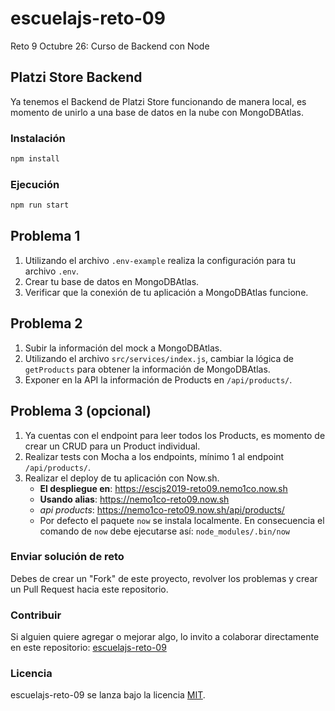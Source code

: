 # escuelajs-reto-09

Reto 9 Octubre 26: Curso de Backend con Node

## Platzi Store Backend

Ya tenemos el Backend de Platzi Store funcionando de manera local, es momento de unirlo a una base de datos en la nube con MongoDBAtlas.

### Instalación

```bash
npm install
```

### Ejecución

```bash
npm run start
```

## Problema 1

1. Utilizando el archivo `.env-example` realiza la configuración para tu archivo `.env`.
2. Crear tu base de datos en MongoDBAtlas.
3. Verificar que la conexión de tu aplicación a MongoDBAtlas funcione.

## Problema 2

1. Subir la información del mock a MongoDBAtlas.
2. Utilizando el archivo `src/services/index.js`, cambiar la lógica de `getProducts` para obtener la información de MongoDBAtlas.
3. Exponer en la API la información de Products en `/api/products/`.

## Problema 3 (opcional)

1. Ya cuentas con el endpoint para leer todos los Products, es momento de crear un CRUD para un Product individual.
2. Realizar tests con Mocha a los endpoints, mínimo 1 al endpoint `/api/products/`.
3. Realizar el deploy de tu aplicación con Now.sh.
   - **El despliegue en**: <https://escjs2019-reto09.nemo1co.now.sh>
   - **Usando alias**: <https://nemo1co-reto09.now.sh>
   - _api products_: <https://nemo1co-reto09.now.sh/api/products/>
   - Por defecto el paquete `now` se instala localmente. En consecuencia el comando de `now` debe ejecutarse así: `node_modules/.bin/now`

### Enviar solución de reto

Debes de crear un "Fork" de este proyecto, revolver los problemas y crear un Pull Request hacia este repositorio.

### Contribuir

Si alguien quiere agregar o mejorar algo, lo invito a colaborar directamente en este repositorio: [escuelajs-reto-09](https://github.com/platzi/escuelajs-reto-09/)

### Licencia

escuelajs-reto-09 se lanza bajo la licencia [MIT](https://opensource.org/licenses/MIT).
